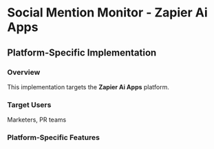# Social Mention Monitor - Zapier Ai Apps

## Platform-Specific Implementation

### Overview
This implementation targets the **Zapier Ai Apps** platform.

### Target Users
Marketers, PR teams

### Platform-Specific Features
